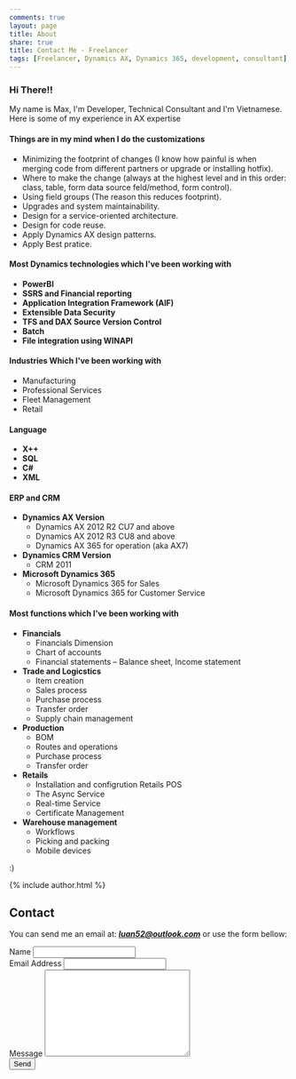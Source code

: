```yaml
---
comments: true
layout: page
title: About
share: true
title: Contact Me - Freelancer
tags: [Freelancer, Dynamics AX, Dynamics 365, development, consultant]
---
```


### Hi There!!

My name is Max, I'm Developer, Technical Consultant and I'm Vietnamese.
Here is some of my experience in AX expertise

#### Things are in my mind when I do the customizations

  * Minimizing the footprint of changes (I know how painful is when merging code from different partners or upgrade or installing hotfix).
  * Where to make the change (always at the highest level and in this order: class, table, form data source feld/method, form control).
  * Using field groups (The reason this reduces footprint).
  * Upgrades and system maintainability.
  * Design for a service-oriented architecture.
  * Design for code reuse.
  * Apply Dynamics AX design patterns.
  * Apply Best pratice.
	
#### Most Dynamics technologies which I've been working with	

  * **PowerBI**
  * **SSRS and Financial reporting**
  * **Application Integration Framework (AIF)**
  * **Extensible Data Security**
  * **TFS and DAX Source Version Control**
  * **Batch**
  * **File integration using WINAPI**
  
#### Industries Which I've been working with

  * Manufacturing
  * Professional Services
  * Fleet Management
  * Retail
  
#### Language

  * **X++**
  * **SQL**
  * **C#**
  * **XML**
  
#### ERP and CRM

  * **Dynamics AX Version**
	* Dynamics AX 2012 R2 CU7 and above
    * Dynamics AX 2012 R3 CU8 and above
    * Dynamics AX 365 for operation (aka AX7)
  * **Dynamics CRM Version**
    * CRM 2011
  * **Microsoft Dynamics 365**
    * Microsoft Dynamics 365 for Sales
    * Microsoft Dynamics 365 for Customer Service
	
#### Most functions which I've been working with

  * **Financials**
	* Financials Dimension
	* Chart of accounts
	* Financial statements – Balance sheet, Income statement
  * **Trade and Logicstics**
	* Item creation
	* Sales process
	* Purchase process
	* Transfer order
	* Supply chain management
  * **Production**
	* BOM
	* Routes and operations
	* Purchase process
	* Transfer order
  * **Retails**
	* Installation and configrution Retails POS
	* The Async Service
	* Real-time Service
	* Certificate Management
  * **Warehouse management**
	* Workflows
	* Picking and packing
	* Mobile devices
	
:)

{% include author.html %}
	
## Contact

You can send me an email at: _**luan52@outlook.com**_ or use the form bellow:

<form action="http://formspree.io/luan52@outlook.com" method="post">
	<label for="name">Name</label>    
	<input type="text" id="name" name="name" class="full-width"><br>
	<label for="email">Email Address</label>
	<input type="email" id="email" name="_replyto" class="full-width"><br>
	<label for="message">Message</label>
	<textarea name="message" id="message" cols="30" rows="10" class="full-width"></textarea><br>
	<div markdown="0"><input type="submit" value="Send" class="btn btn-success" /></div>
</form>



<link rel='stylesheet' type='text/css' href='{{site.url}}/assets/css/contact.css' />


<script>
	jQuery(document).ready(function($){
	if( $('.floating-labels').length > 0 ) floatLabels();

	function floatLabels() {
		var inputFields = $('.floating-labels .cd-label').next();
		inputFields.each(function(){
			var singleInput = $(this);
			//check if user is filling one of the form fields
			checkVal(singleInput);
			singleInput.on('change keyup', function(){
				checkVal(singleInput);
			});
		});
	}

	function checkVal(inputField) {
		( inputField.val() == '' ) ? inputField.prev('.cd-label').removeClass('float') : inputField.prev('.cd-label').addClass('float');
	}
	});
</script>
